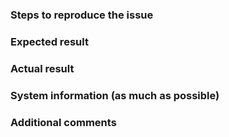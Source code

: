 ### Steps to reproduce the issue



### Expected result



### Actual result



### System information (as much as possible)
<!-- 
Please download your System information and upload with this GitHub Issue. 
The download removes any secure/personal data so you can upload it in public here.

Joomla 4: Log in to your Joomla Admin. Go to System in the left menu. 
Then select "System Information". Click the button "Download as text". 


Joomla 3:  Log in to your Joomla Admin, Select System from the top menu. 
Select "System Information".  Click the button "Download as text". 
--> 

### Additional comments

